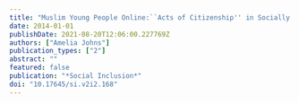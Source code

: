 ```yaml
---
title: "Muslim Young People Online:``Acts of Citizenship'' in Socially Networked Spaces"
date: 2014-01-01
publishDate: 2021-08-20T12:06:00.227769Z
authors: ["Amelia Johns"]
publication_types: ["2"]
abstract: ""
featured: false
publication: "*Social Inclusion*"
doi: "10.17645/si.v2i2.168"
---
```


